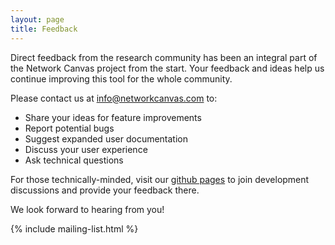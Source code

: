 ```yaml
---
layout: page
title: Feedback
---
```


Direct feedback from the research community has been an integral part of the Network Canvas project from the start. Your feedback and ideas help us continue improving this tool for the whole community.

Please contact us at [info@networkcanvas.com](mailto:info@networkcanvas.com) to:

- Share your ideas for feature improvements
- Report potential bugs
- Suggest expanded user documentation
- Discuss your user experience
- Ask technical questions

For those technically-minded, visit our [github pages](https://github.com/codaco/) to join development discussions and provide your feedback there.

We look forward to hearing from you!

{% include mailing-list.html %}
